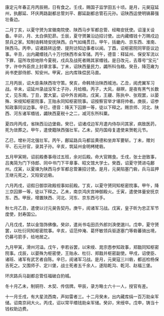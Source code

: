 康定元年春正月丙辰朔，日有食之。壬戌，赐国子监学田五十顷。是月，元昊寇延州，执鄜延、环庆两路副都总管刘平、鄜延副都总管石元孙。诏陕西运使明镐募强壮备边。

二月丁亥，以夏守赟为宣徽南院使、陕西马步军都总管、经略安抚使。诏潼关设备。辛卯，月、太白俱犯昴。壬辰，夏守赟兼沿边招讨使。出内藏缗钱十万赐戍边禁兵之家。知制诰韩琦安抚陕西。白气如绳贯日。甲午，括畿内、京东西、淮南、陕西马。丙申，诏诸路转运使、提刑访知边事者以闻。丁酉，诏枢密院同宰臣议边事。辛丑，出内藏缗钱八十万付陕西市籴军储。丙午，德音：释延州、保安军流以下罪，寇所攻掠地除今夏税，戍兵及战死者赐其家缗钱。是日改元，去尊号“宝元”
字，许中外臣庶上封章言事。丁未，诏陕西量民力，蠲所科刍粮。癸丑，降范雍为尚书吏部侍郎、知安州。甲寅，出内库珠偿民马直。

三月丙辰，诏大臣条陕西攻守策。癸亥，命韩琦治陕西城池。乙丑，阅虎翼军习战。辛未，诏延州录战没军士子孙，月给粮。丙子，大风，昼暝，是夜有黑气长数丈，见东南。丁丑，罢大宴。诏中外言阙政。戊寅，王鬷、陈执中、张观罢，以晏殊、宋绶知枢密院事，王贻永同知枢密院事。诏按察官举才堪将帅者。庚辰，诏参知政事同议边事。辛巳，德音：降天下囚罪一等，徒以下释之。赐京师、河北、陕西、河东诸军缗钱，蠲陕西夏税十之二，减河东所科粟。

夏四月丙戌，省陕西沿边堡砦。癸巳，诏诸戍边军月遣内侍存问其家，病致医药，死为敛葬之。甲午，遣使籍陕西强壮军。乙未，契丹国母复遣使来贺乾元节。

乙巳，增补河北强壮军。丙午，鄜延路兵马都监黄德和坐弃军要斩。丁未，赠刘平、石元孙官，录其子孙。辛亥，筑延州金明栲栳砦。

五月甲寅朔，诏前殿奏事毋过五班，余对后殿。命大官赐食。壬戌，张士逊致事，吕夷简为门下侍郎、同中书门下平章事、昭文馆大学士。癸酉，诏夏守赟进屯鄜州。戊寅，以夏竦为陕西马步军都总管兼招讨使。是月，元昊陷塞门砦，兵马监押王继元死之，又陷安远砦。

六月丙戌，诏假日御崇政殿视事如前殿。丁亥，以夏守赟同知枢密院事。甲午，降三京囚罪一等，徒以下释之。乙未，南京鸿庆宫神御殿火。壬寅，遣使体量安抚京东、西。甲辰，增置陕西、河北、河东、京东西弓手。

秋七月乙丑，遣使以讨元昊告契丹。庚午，阅诸军习战。戊寅，皇子昕为忠正军节度使，封寿国公。

八月戊戌，禁以金箔饰佛像。癸卯，遣尚书屯田员外郎刘涣使邈川。戊申，夏守赟罢，以杜衍同知枢密院事。辛亥，诏范仲淹、葛怀敏领兵驱逐塞门等砦蕃骑出境，仍募弓箭手，给地居之。

九月甲寅，滑州河溢。戊午，李若谷罢，以宋绶、晁宗悫参知政事，郑戬同知枢密院事。戊辰，以晏殊为枢密使，王贻永、杜衍、郑戬并枢密副使。甲戌，诏使臣、诸班、诸军有武艺者自陈。辛巳，阅诸军习战。是月，元昊寇三川砦，都巡检杨保吉死之。又围师子、定川堡，战士死者五千余人，遂陷乾沟、乾河、赵福三堡。

环庆路兵马副都总管任福破白豹城。

冬十月乙未，制铜符、木契、传信牌。甲辰，录方略士六十一人，授官有差。

十一月壬戌，有大星流西南，声如雷者三。十二月癸未，出内藏库绢一百万助籴军储。诏南京祠大火。丙戌，诏以常平缗钱助籴军储。癸卯，宋绶卒。戊申，铸当十钱权助边费。